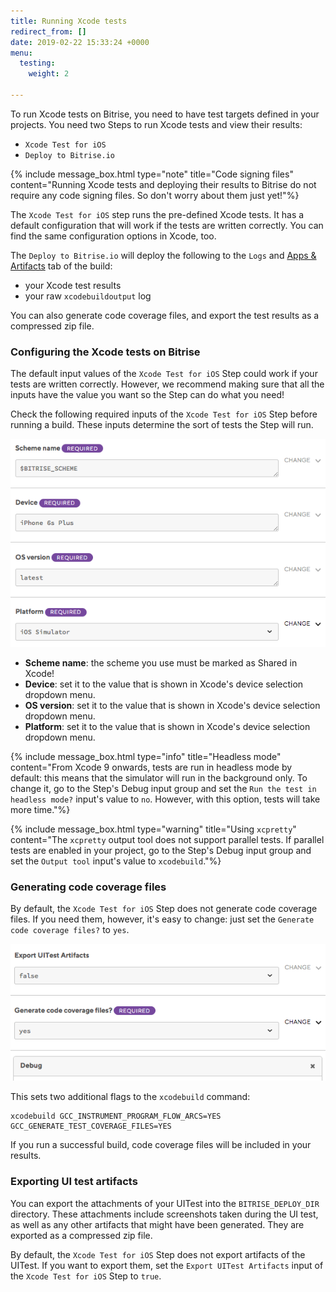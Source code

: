 ```yaml
---
title: Running Xcode tests
redirect_from: []
date: 2019-02-22 15:33:24 +0000
menu:
  testing:
    weight: 2

---
```

To run Xcode tests on Bitrise, you need to have test targets defined in your projects. You need two Steps to run Xcode tests and view their results:

* `Xcode Test for iOS`
* `Deploy to Bitrise.io`

{% include message_box.html type="note" title="Code signing files" content="Running Xcode tests and deploying their results to Bitrise do not require any code signing files. So don't worry about them just yet!"%}

The `Xcode Test for iOS` step runs the pre-defined Xcode tests. It has a default configuration that will work if the tests are written correctly. You can find the same configuration options in Xcode, too.

The `Deploy to Bitrise.io` will deploy the following to the `Logs` and [Apps & Artifacts](/builds/build-artifacts-online/) tab of the build:

* your Xcode test results
* your raw `xcodebuildoutput` log

You can also generate code coverage files, and export the test results as a compressed zip file.

### Configuring the Xcode tests on Bitrise

The default input values of the `Xcode Test for iOS` Step could work if your tests are written correctly. However, we recommend making sure that all the inputs have the value you want so the Step can do what you need!

Check the following required inputs of the `Xcode Test for iOS` Step before running a build. These inputs determine the sort of tests the Step will run.

![](/img/xcode-test-input.png)

* **Scheme name**: the scheme you use must be marked as Shared in Xcode!
* **Device**: set it to the value that is shown in Xcode's device selection dropdown menu.
* **OS version**: set it to the value that is shown in Xcode's device selection dropdown menu.
* **Platform**: set it to the value that is shown in Xcode's device selection dropdown menu.

{% include message_box.html type="info" title="Headless mode" content="From Xcode 9 onwards, tests are run in headless mode by default: this means that the simulator will run in the background only. To change it, go to the Step's Debug input group and set the `Run the test in headless mode?` input's value to `no`. However, with this option, tests will take more time."%}

{% include message_box.html type="warning" title="Using `xcpretty`" content="The `xcpretty` output tool does not support parallel tests. If parallel tests are enabled in your project, go to the Step's Debug input group and set the `Output tool` input's value to `xcodebuild`."%}

### Generating code coverage files

By default, the `Xcode Test for iOS` Step does not generate code coverage files. If you need them, however, it's easy to change: just set the `Generate code coverage files?` to `yes`.

![](/img/code-coverage.png)

This sets two additional flags to the `xcodebuild` command:

    xcodebuild GCC_INSTRUMENT_PROGRAM_FLOW_ARCS=YES GCC_GENERATE_TEST_COVERAGE_FILES=YES

If you run a successful build, code coverage files will be included in your results.

### Exporting UI test artifacts

You can export the attachments of your UITest into the `BITRISE_DEPLOY_DIR` directory. These attachments include screenshots taken during the UI test, as well as any other artifacts that might have been generated. They are exported as a compressed zip file.

By default, the `Xcode Test for iOS` Step does not export artifacts of the UITest. If you want to export them, set the `Export UITest Artifacts` input of the `Xcode Test for iOS` Step to `true`.
